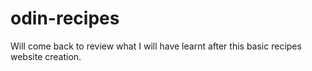 # odin-recipes
Will come back to review what I will have learnt after this basic recipes website creation.